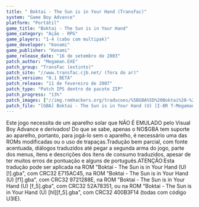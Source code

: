 ```yaml
---
title: " Boktai - The Sun is in Your Hand (TransFac)"
system: "Game Boy Advance"
platform: "Portátil"
game_title: "Boktai - The Sun is in Your Hand"
game_category: "Ação - RPG"
game_players: "1-4 (cabo com multipak)"
game_developer: "Konami"
game_publisher: "Konami"
game_release_date: "16 de setembro de 2003"
patch_author: "Megaman.EXE"
patch_group: "TransFac (extinto)"
patch_site: "//www.transfac.cjb.net/ (fora do ar)"
patch_version: "0.1 BETA"
patch_release: "11 de fevereiro de 2007"
patch_type: "Patch IPS dentro de pacote ZIP"
patch_progress: "13%"
patch_images: ["//img.romhackers.org/traducoes/%5BGBA%5D%20Boktai%20-%20The%20Sun%20is%20in%20Your%20Hand%20-%20TransFac%20-%201.png","//img.romhackers.org/traducoes/%5BGBA%5D%20Boktai%20-%20The%20Sun%20is%20in%20Your%20Hand%20-%20TransFac%20-%202.png","//img.romhackers.org/traducoes/%5BGBA%5D%20Boktai%20-%20The%20Sun%20is%20in%20Your%20Hand%20-%20TransFac%20-%203.png"]
patch_file: "[GBA] Boktai - The Sun is in Your Hand (U) [I-BR T-Megaman.EXE G-TransFac V-0.1 BETA P-13% A-2007].zip"
---
```

Este jogo necessita de um aparelho solar que NÃO É EMULADO pelo Visual Boy Advance e derivados! Do que se sabe, apenas o NO$GBA tem suporte ao aparelho, portanto, para jogá-lo sem o aparelho, é necessário uma das ROMs modificadas ou o uso de trapaças.Tradução bem parcial, com fonte acentuada, diálogos traduzidos até pegar a segunda arma do jogo, parte dos menus, itens e descrições dos itens de consumo traduzidos, apesar de ter muitos erros de pontuação e alguns de português.ATENÇÃO:Esta tradução pode ser aplicada na ROM "Boktai - The Sun is in Your Hand (U) [!].gba", com CRC32 E715AC45, na ROM "Boktai - The Sun is in Your Hand (U) [f1].gba", com CRC32 9721288E, na ROM "Boktai - The Sun is in Your Hand (U) [f_5].gba", com CRC32 52A78351, ou na ROM "Boktai - The Sun is in Your Hand (U) [hI][f_5].gba", com CRC32 400B3F14 (todas com código U3IE).